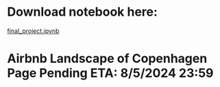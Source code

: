 
# Download notebook here:
[final_project.ipynb](/assets/project_final.ipynb)

# Airbnb Landscape of Copenhagen Page Pending ETA: 8/5/2024 23:59 